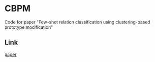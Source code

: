 # CBPM
Code for paper "Few-shot relation classification using clustering-based prototype modification"

## Link
[paper](https://www.sciencedirect.com/science/article/abs/pii/S0950705123002277)



